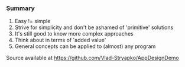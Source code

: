 ### Summary

1. Easy != simple
2. Strive for simplicity and don't be ashamed of 'primitive' solutions
3. It's still good to know more complex approaches 
4. Think about in terms of 'added value'
5. General concepts can be applied to (almost) any program 

Source available at https://github.com/Vlad-Stryapko/AppDesignDemo